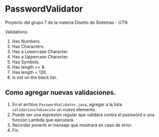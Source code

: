 # PasswordValidator
Proyecto del grupo 7 de la materia Diseño de Sistemas - UTN

Validations:
1. Has Numbers.
2. Has Characters.
3. Has a Lowercase Character.
4. Has a Uppercase Character.
5. Has Symbols.
6. Has length >= 8.
7. Has length < 128.
8. Is not on the black list.


## Como agregar nuevas validaciones.
1. En el archivo `PasswordValidator.java`, agregar a la lista `validationsToExecute` un nuevo elemento.
2. Puede ser una expresión regular que validará contra el password o una función Lambda que ejecutará.
3. Recordar ponerle el mensaje que mostrará en caso de error.
4. Fin